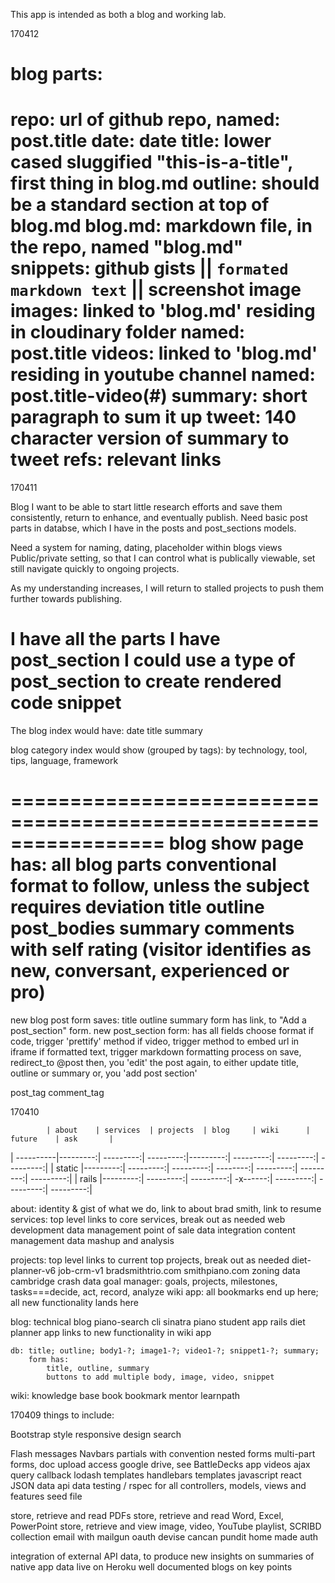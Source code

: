 This app is intended as both a blog and working lab.

170412

blog parts:
=================================================================
repo:       url of github repo, named: post.title
date:       date
title:      lower cased sluggified "this-is-a-title", first thing in blog.md
outline:    should be a standard section at top of blog.md
blog.md:    markdown file, in the repo, named "blog.md"
snippets:   github gists || ```formated markdown text``` || screenshot image
images:     linked to 'blog.md' residing in cloudinary folder named: post.title
videos:     linked to 'blog.md' residing in youtube channel named: post.title-video(#)
summary:    short paragraph to sum it up
tweet:      140 character version of summary to tweet
refs:       relevant links
=================================================================
170411

Blog
I want to be able to start little research efforts and save them consistently, return to enhance, and eventually publish.
Need basic post parts in databse, which I have in the posts and post_sections models.

Need a system for naming, dating, placeholder within blogs views
Public/private setting, so that I can control what is publically viewable, set still navigate quickly to ongoing projects.

As my understanding increases, I will return to stalled projects to push them further towards publishing.

I have all the parts
I have post_section
I could use a type of post_section to create rendered code snippet
=================================================================
The blog index would have:
date
    title
        summary

blog category index would show (grouped by tags):
    by technology, tool, tips, language, framework

=================================================================
blog show page has:
    all blog parts
    conventional format to follow, unless the subject requires deviation
    title
    outline
    post_bodies
    summary
    comments with self rating (visitor identifies as new, conversant, experienced or pro)
=================================================================

new blog post
form saves:
    title
    outline
    summary
form has link, to "Add a post_section" form.
new post_section form:
    has all fields
    choose format
        if code, trigger 'prettify' method
        if video, trigger method to embed url in iframe
        if formatted text, trigger markdown formatting process
    on save, redirect_to @post
then, 
you 'edit' the post again, to either update title, outline or summary
or, you 'add post section'

post_tag
comment_tag







170410

            | about    | services  | projects  | blog     | wiki      | future    | ask       |
| ----------|---------:| ---------:| ---------:|---------:| ---------:| ---------:| ---------:|
| static    |---------:| ---------:| ---------:| --------:| ---------:| ---------:| ---------:|
| rails     |---------:| ---------:| ---------:| -x------:| ---------:| ---------:| ---------:|

about: identity & gist of what we do, link to about brad smith, link to resume
services: top level links to core services, break out as needed
    web development
    data management
    point of sale data integration
    content management
    data mashup and analysis

projects: top level links to current top projects, break out as needed
    diet-planner-v6
    job-crm-v1
    bradsmithtrio.com
    smithpiano.com
    zoning data
    cambridge crash data
    goal manager: goals, projects, milestones, tasks===decide, act, record, analyze
    wiki app: all bookmarks end up here; all new functionality lands here

blog: technical blog
    piano-search cli
    sinatra piano student app
    rails diet planner app
    links to new functionality in wiki app


    db: title; outline; body1-?; image1-?; video1-?; snippet1-?; summary;
        form has: 
            title, outline, summary
            buttons to add multiple body, image, video, snippet

wiki: knowledge base
    book
    bookmark
    mentor
    learnpath


170409
things to include: 

Bootstrap style
responsive design
search 

Flash messages
Navbars
partials with convention
nested forms
multi-part forms, doc upload
access google drive, see BattleDecks app videos
ajax query callback 
lodash templates
handlebars templates
javascript
react
JSON data
api data
testing / rspec for all controllers, models, views and features
seed file

store, retrieve and read PDFs
store, retrieve and read Word, Excel, PowerPoint
store, retrieve and view image, video, YouTube playlist, SCRIBD collection
email with mailgun
oauth
devise
cancan
pundit
home made auth

integration of external API data, to produce new insights on summaries of native app data
live on Heroku
well documented
blogs on key points
